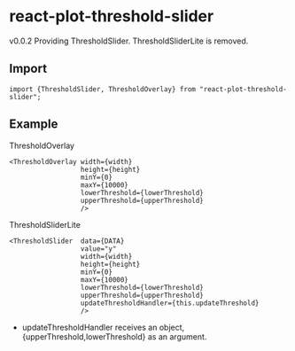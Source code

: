 # react-plot-threshold-slider

v0.0.2
Providing ThresholdSlider. ThresholdSliderLite is removed.

## Import
```
import {ThresholdSlider, ThresholdOverlay} from "react-plot-threshold-slider";
```

## Example

ThresholdOverlay

```
<ThresholdOverlay width={width}
                  height={height}
                  minY={0}
                  maxY={10000}
                  lowerThreshold={lowerThreshold}
                  upperThreshold={upperThreshold}
                  />
```

ThresholdSliderLite

```
<ThresholdSlider  data={DATA}
                  value="y"
                  width={width}
                  height={height}
                  minY={0}
                  maxY={10000}
                  lowerThreshold={lowerThreshold}
                  upperThreshold={upperThreshold}
                  updateThresholdHandler={this.updateThreshold}
                  />
```

* updateThresholdHandler receives an object, {upperThreshold,lowerThreshold} as an argument.
